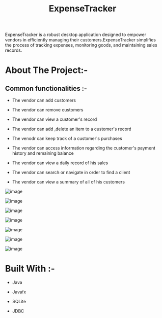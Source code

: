 
<h1> <p align="center"> ExpenseTracker </p></h1>
<br>

ExpenseTracker is a robust desktop application designed to empower vendors in efficiently managing their customers.ExpenseTracker simplifies the process of tracking expenses, monitoring goods, and maintaining sales records.

# About The  Project:-

## Common functionalities :-

- The vendor can add customers

- The vendor can remove customers

- The vendor can view a customer's record

- The vendor can add ,delete an item to a customer's record

- The venodr can keep track of  a customer's purchases

- The vendor can access information regarding the customer's payment history and remaining balance

- The vendor can view a daily record of his sales

- The vendor can search or navigate in order to find a client

- The vendor can view a summary of all of his customers



![image](https://github.com/EtzioEjjo/demo1/assets/59229723/caa8a391-e0d9-41fb-b04f-b2f2d1a73a1b)


![image](https://github.com/EtzioEjjo/demo1/assets/59229723/670469d0-7304-478f-aea1-990d0751de59)


![image](https://github.com/EtzioEjjo/demo1/assets/59229723/09dca66b-4010-49f2-8d5c-a317c98952db)


![image](https://github.com/EtzioEjjo/demo1/assets/59229723/6dacb05d-5ecd-4f47-9519-1b132be16c4c)


![image](https://github.com/EtzioEjjo/demo1/assets/59229723/555f4e4e-0ba8-4b04-ab3c-c0d7b6a7f7bd)


![image](https://github.com/EtzioEjjo/demo1/assets/59229723/da589ddb-2f40-4f16-9817-d0c98434f329)


![image](https://github.com/EtzioEjjo/demo1/assets/59229723/3e549b6b-e749-4b08-be9b-ab95891bcb1f)




# Built With :-

- Java

- Javafx

- SQLite

- JDBC 


